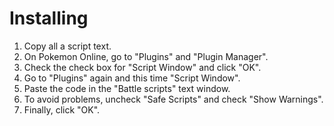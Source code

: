 # Installing
1. Copy all a script text.
2. On Pokemon Online, go to "Plugins" and "Plugin Manager".
3. Check the check box for "Script Window" and click "OK".
4. Go to "Plugins" again and this time "Script Window".
5. Paste the code in the "Battle scripts" text window.
6. To avoid problems, uncheck "Safe Scripts" and check "Show Warnings".
7. Finally, click "OK".
